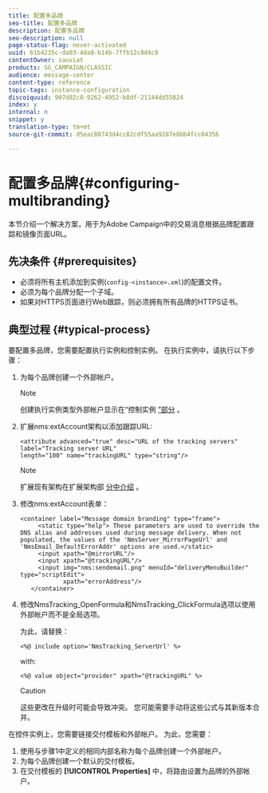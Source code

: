 ```yaml
---
title: 配置多品牌
seo-title: 配置多品牌
description: 配置多品牌
seo-description: null
page-status-flag: never-activated
uuid: 61b4235c-da03-4da8-b14b-7ffb12c8d4c8
contentOwner: sauviat
products: SG_CAMPAIGN/CLASSIC
audience: message-center
content-type: reference
topic-tags: instance-configuration
discoiquuid: 907d82c8-9262-4952-b8df-21144dd55824
index: y
internal: n
snippet: y
translation-type: tm+mt
source-git-commit: d5eac80743d4cc82cdf55aa9287e8bb4fcc84356

---
```



# 配置多品牌{#configuring-multibranding}

本节介绍一个解决方案，用于为Adobe Campaign中的交易消息根据品牌配置跟踪和镜像页面URL。

## 先决条件 {#prerequisites}

* 必须将所有主机添加到实例(`config-<instance>.xml`)的配置文件。
* 必须为每个品牌分配一个子域。
* 如果对HTTPS页面进行Web跟踪，则必须拥有所有品牌的HTTPS证书。

## 典型过程 {#typical-process}

要配置多品牌，您需要配置执行实例和控制实例。 在执行实例中，请执行以下步骤：

1. 为每个品牌创建一个外部帐户。

   >[!NOTE]
   >
   >创建执行实例类型外部帐户显示在“控制实例 [”部分](../../message-center/using/creating-a-shared-connection.md#control-instance) 。

1. 扩展nms:extAccount架构以添加跟踪URL:

   ```
   <attribute advanced="true" desc="URL of the tracking servers" label="Tracking server URL"
   length="100" name="trackingURL" type="string"/>
   ```

   >[!NOTE]
   >
   >扩展现有架构在扩展架构部 [分中介绍](../../configuration/using/extending-a-schema.md) 。

1. 修改nms:extAccount表单：

   ```
   <container label="Message domain branding" type="frame">
        <static type="help"> These parameters are used to override the DNS alias and addresses used during message delivery. When not populated, the values of the 'NmsServer_MirrorPageUrl' and 'NmsEmail_DefaultErrorAddr' options are used.</static>
        <input xpath="@mirrorURL"/>
        <input xpath="@trackingURL"/>
        <input img="nms:sendemail.png" menuId="deliveryMenuBuilder" type="scriptEdit">
               xpath="errorAddress"/>
      </container>
   ```

1. 修改NmsTracking_OpenFormula和NmsTracking_ClickFormula选项以使用外部帐户而不是全局选项。

   为此，请替换：

   ```
   <%@ include option='NmsTracking_ServerUrl' %>
   ```

   with:

   ```
   <%@ value object="provider" xpath="@trackingURL" %>
   ```

   >[!CAUTION]
   >
   >这些更改在升级时可能会导致冲突。 您可能需要手动将这些公式与其新版本合并。

在控件实例上，您需要链接交付模板和外部帐户。 为此，您需要：

1. 使用与步骤1中定义的相同内部名称为每个品牌创建一个外部帐户。
1. 为每个品牌创建一个默认的交付模板。
1. 在交付模板的 **[!UICONTROL Properties]** 中，将路由设置为品牌的外部帐户。

